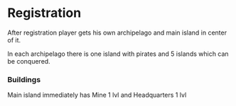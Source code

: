 # Registration

After registration player gets his own archipelago and main island in center of it.

In each archipelago there is one island with pirates and 5 islands which can be conquered.

### Buildings
Main island immediately has Mine 1 lvl and Headquarters 1 lvl

